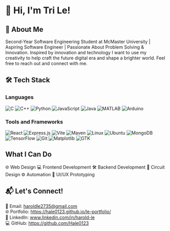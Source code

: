 # 👋 Hi, I'm Tri Le!
## 🚀 About Me
Second-Year Software Engineering Student at McMaster University | Aspiring Software Engineer | Passionate About Problem Solving & Innovation. Inspired by innovation and technology I want to use my creativity to help craft the future digital era and shape a brighter world. Feel free to reach out and connect with me.

## 🛠️ Tech Stack

### Languages
![C](https://img.shields.io/badge/C-00599C?style=for-the-badge&logo=c&logoColor=white)
![C++](https://img.shields.io/badge/C++-00599C?style=for-the-badge&logo=c%2B%2B&logoColor=white)
![Python](https://img.shields.io/badge/Python-3776AB?style=for-the-badge&logo=python&logoColor=white)
![JavaScript](https://img.shields.io/badge/JavaScript-F7DF1E?style=for-the-badge&logo=javascript&logoColor=black)
![Java](https://img.shields.io/badge/Java-ED8B00?style=for-the-badge&logo=openjdk&logoColor=white)
![MATLAB](https://img.shields.io/badge/MATLAB-0076A8?style=for-the-badge&logo=mathworks&logoColor=white)
![Arduino](https://img.shields.io/badge/Arduino-00979D?style=for-the-badge&logo=arduino&logoColor=white)

### Tools and Frameworks
![React](https://img.shields.io/badge/React-20232A?style=for-the-badge&logo=react&logoColor=61DAFB)
![Express.js](https://img.shields.io/badge/Express.js-404D59?style=for-the-badge)
![Vite](https://img.shields.io/badge/Vite-646CFF?style=for-the-badge&logo=vite&logoColor=white)
![Maven](https://img.shields.io/badge/Maven-C71A36?style=for-the-badge&logo=apachemaven&logoColor=white)
![Linux](https://img.shields.io/badge/Linux-FCC624?style=for-the-badge&logo=linux&logoColor=black)
![Ubuntu](https://img.shields.io/badge/Ubuntu-E95420?style=for-the-badge&logo=ubuntu&logoColor=white)
![MongoDB](https://img.shields.io/badge/MongoDB-47A248?style=for-the-badge&logo=mongodb&logoColor=white)
![TensorFlow](https://img.shields.io/badge/TensorFlow-FF6F00?style=for-the-badge&logo=tensorflow&logoColor=white)
![Git](https://img.shields.io/badge/Git-F05032?style=for-the-badge&logo=git&logoColor=white)
![Matplotlib](https://img.shields.io/badge/Matplotlib-11557C?style=for-the-badge)
![GTK](https://img.shields.io/badge/GTK-7FE719?style=for-the-badge&logo=gtk&logoColor=white)


## What I Can Do 
🌐 Web Design
💻 Frontend Development
🛠️ Backend Development
🔌 Circuit Design
⚙️ Automation
🎨 UI/UX Prototyping
## 📬 Let's Connect!
📧 Email: haroldle2735@gmail.com <br>
🌐 Portfolio: https://hale0123.github.io/le-portfolio/ <br>
🔗 LinkedIn: www.linkedin.com/in/harold-le <br>
💻 GitHub: https://github.com/Hale0123
